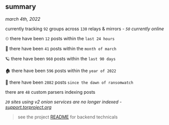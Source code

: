 
## summary
_march 4th, 2022_

currently tracking `92` groups across `130` relays & mirrors - _`50` currently online_

⏲ there have been `12` posts within the `last 24 hours`

🦈 there have been `41` posts within the `month of march`

🪐 there have been `960` posts within the `last 90 days`

🏚 there have been `596` posts within the `year of 2022`

🦕 there have been `2882` posts `since the dawn of ransomwatch`

there are `48` custom parsers indexing posts

_`20` sites using v2 onion services are no longer indexed - [support.torproject.org](https://support.torproject.org/onionservices/v2-deprecation/)_

> see the project [README](https://github.com/thetanz/ransomwatch#ransomwatch--) for backend technicals
